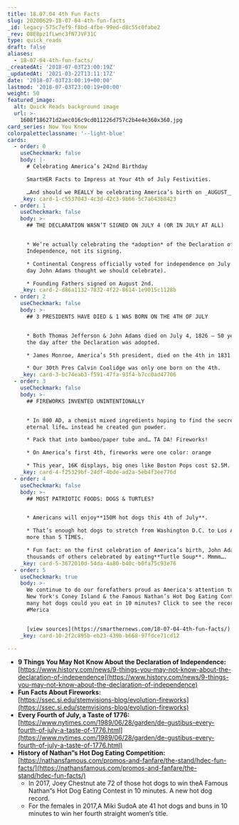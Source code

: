 ```yaml
---
title: 18.07.04 4th Fun Facts
slug: 20200629-18-07-04-4th-fun-facts
_id: legacy-575c7ef9-f8bd-4fbe-99ed-d8c55c0fabe2
_rev: O8E8pz1fLwnc3fN7JVF31C
type: quick_reads
draft: false
aliases:
  - 18-07-04-4th-fun-facts/
_createdAt: '2018-07-03T23:00:19Z'
_updatedAt: '2021-03-22T13:11:17Z'
date: '2018-07-03T23:00:19+00:00'
lastmod: '2018-07-03T23:00:19+00:00'
weight: 50
featured_image:
  alt: Quick Reads background image
  url: >-
    1608f186271d2aec016c9cd011226d757c2b4e4e360x360.jpg
card_series: Now You Know
colorpaletteclassname: '--light-blue'
cards:
  - order: 0
    useCheckmark: false
    body: |-
      # Celebrating America’s 242nd Birthday

      SmartHER Facts to Impress at Your 4th of July Festivities.

      …And should we REALLY be celebrating America’s birth on _AUGUST__2nd?
    _key: card-1-c5537043-4c3d-42c3-9b66-5c7a643b8423
  - order: 1
    useCheckmark: false
    body: >-
      ## THE DECLARATION WASN’T SIGNED ON JULY 4 (OR IN JULY AT ALL)


      * We’re actually celebrating the *adoption* of the Declaration of
      Independence, not its signing.

      * Continental Congress officially voted for independence on July 2nd (the
      day John Adams thought we should celebrate).

      * Founding Fathers signed on August 2nd.
    _key: card-2-d86a1132-7832-4f22-8614-1e9015c1128b
  - order: 2
    useCheckmark: false
    body: >-
      ## 3 PRESIDENTS HAVE DIED & 1 WAS BORN ON THE 4TH OF JULY


      * Both Thomas Jefferson & John Adams died on July 4, 1826 – 50 years to
      the day after the Declaration was adopted.

      * James Monroe, America’s 5th president, died on the 4th in 1831.

      * Our 30th Pres Calvin Coolidge was only one born on the 4th.
    _key: card-3-bc74eab3-f591-47fa-93f4-b7cc0ad47706
  - order: 3
    useCheckmark: false
    body: >-
      ## FIREWORKS INVENTED UNINTENTIONALLY


      * In 800 AD, a chemist mixed ingredients hoping to find the secret to
      eternal life… instead he created gun powder.

      * Pack that into bamboo/paper tube and… TA DA! Fireworks!

      * On America’s first 4th, fireworks were one color: orange

      * This year, 16K displays, big ones like Boston Pops cost $2.5M.
    _key: card-4-f25329bf-24df-4bde-ad2a-5eb4f3ee776d
  - order: 4
    useCheckmark: false
    body: >-
      ## MOST PATRIOTIC FOODS: DOGS & TURTLES?


      * Americans will enjoy**150M hot dogs this 4th of July**.

      * That’s enough hot dogs to stretch from Washington D.C. to Los Angeles
      more than 5 TIMES.

      * Fun fact: on the first celebration of America’s birth, John Adams &
      thousands of others celebrated by eating**Turtle Soup**. Mmmm….
    _key: card-5-3672010d-54da-4a80-b40c-b0fa75c93e76
  - order: 5
    useCheckmark: true
    body: >-
      We continue to do our forefathers proud as America's attention turns to
      New York's Coney Island & the Famous Nathan’s Hot Dog Eating Contest. How
      many hot dogs could you eat in 10 minutes? Click to see the record.
      #Merica


      [view sources](https://smarthernews.com/18-07-04-4th-fun-facts/)
    _key: card-10-2f2c895b-eb23-439b-b668-97fdce71cd12

---
```

* **9 Things You May Not Know About the Declaration of Independence:**  
[https://www.history.com/news/9-things-you-may-not-know-about-the-declaration-of-independence](https://www.history.com/news/9-things-you-may-not-know-about-the-declaration-of-independence)
* **Fun Facts About Fireworks:**  
[https://ssec.si.edu/stemvisions-blog/evolution-fireworks](https://ssec.si.edu/stemvisions-blog/evolution-fireworks)
* **Every Fourth of July, a Taste of 1776:**  
[https://www.nytimes.com/1989/06/28/garden/de-gustibus-every-fourth-of-july-a-taste-of-1776.html](https://www.nytimes.com/1989/06/28/garden/de-gustibus-every-fourth-of-july-a-taste-of-1776.html)
* **History of Nathan”s Hot Dog Eating Competition:**  
[https://nathansfamous.com/promos-and-fanfare/the-stand/hdec-fun-facts/](https://nathansfamous.com/promos-and-fanfare/the-stand/hdec-fun-facts/)
  * In 2017, Joey Chestnut ate 72 of those hot dogs to win theA Famous Nathan”s Hot Dog Eating Contest in 10 minutes. A new hot dog record.
  * For the females in 2017,A Miki SudoA ate 41 hot dogs and buns in 10 minutes to win her fourth straight women’s title.